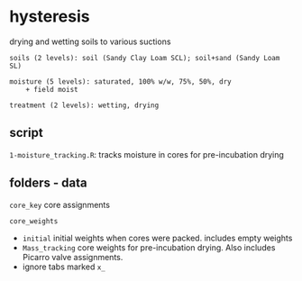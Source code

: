 # hysteresis
drying and wetting soils to various suctions

	soils (2 levels): soil (Sandy Clay Loam SCL); soil+sand (Sandy Loam SL)

	moisture (5 levels): saturated, 100% w/w, 75%, 50%, dry
		+ field moist
	
	treatment (2 levels): wetting, drying

## script
`1-moisture_tracking.R`:	tracks moisture in cores for pre-incubation drying


## folders - data
`core_key` core assignments

`core_weights` 

 - `initial` initial weights when cores were packed. includes empty weights
 - `Mass_tracking` core weights for pre-incubation drying. Also includes Picarro valve assignments.
 - ignore tabs marked `x_`
 
 

